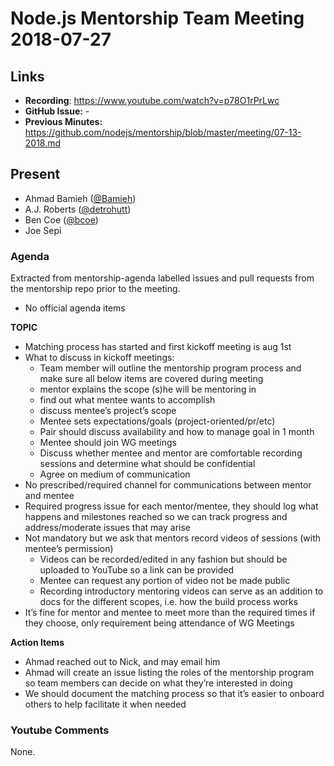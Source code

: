 # Node.js Mentorship Team Meeting 2018-07-27

## Links

* **Recording**: https://www.youtube.com/watch?v=p78O1rPrLwc
* **GitHub Issue:** -
* **Previous Minutes:** https://github.com/nodejs/mentorship/blob/master/meeting/07-13-2018.md

## Present

- Ahmad Bamieh ([@Bamieh](https://github.com/Bamieh))
- A.J. Roberts ([@detrohutt](https://github.com/detrohutt))
- Ben Coe ([@bcoe](https://github.com/bcoe))
- Joe Sepi


### Agenda

Extracted from mentorship-agenda labelled issues and pull requests from the mentorship repo prior to the meeting.

- No official agenda items

**TOPIC**

- Matching process has started and first kickoff meeting is aug 1st
- What to discuss in kickoff meetings:
  -  Team member will outline the mentorship program process and make sure all below items are covered during meeting
  -  mentor explains the scope (s)he will be mentoring in
  -  find out what mentee wants to accomplish
  -  discuss mentee’s project’s scope
  -  Mentee sets expectations/goals (project-oriented/pr/etc)
  -  Pair should discuss availability and how to manage goal in 1 month
  -  Mentee should join WG meetings
  -  Discuss whether mentee and mentor are comfortable recording sessions and determine what should be confidential
  -  Agree on medium of communication
- No prescribed/required channel for communications between mentor and mentee
- Required progress issue for each mentor/mentee, they should log what happens and milestones reached so we can track progress and address/moderate issues that may arise
- Not mandatory but we ask that mentors record videos of sessions (with mentee’s permission)
  - Videos can be recorded/edited in any fashion but should be uploaded to YouTube so a link can be provided
  - Mentee can request any portion of video not be made public
  - Recording introductory mentoring videos can serve as an addition to docs for the different scopes, i.e. how the build process works
- It’s fine for mentor and mentee to meet more than the required times if they choose, only requirement being attendance of WG Meetings

**Action Items**

- Ahmad reached out to Nick, and may email him
- Ahmad will create an issue listing the roles of the mentorship program so team members can decide on what they’re interested in doing
- We should document the matching process so that it’s easier to onboard others to help facilitate it when needed

### Youtube Comments

None.
